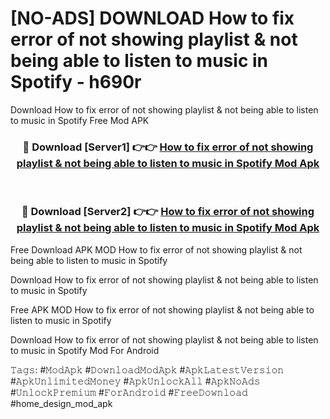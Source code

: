 # [NO-ADS] DOWNLOAD How to fix error of not showing playlist & not being able to listen to music in Spotify - h690r
Download How to fix error of not showing playlist & not being able to listen to music in Spotify Free Mod APK

<div align="center">
<h3>🔴 Download [Server1] 👉👉 <a href="https://apk-comot.site?title=How_to_fix_error_of_not_showing_playlist_&_not_being_able_to_listen_to_music_in_Spotify">How to fix error of not showing playlist & not being able to listen to music in Spotify Mod Apk</a></h3><br>

<h3>🔴 Download [Server2] 👉👉 <a href="https://apk-comot.site?title=How_to_fix_error_of_not_showing_playlist_&_not_being_able_to_listen_to_music_in_Spotify">How to fix error of not showing playlist & not being able to listen to music in Spotify Mod Apk</a></h3>
</div>


Free Download APK MOD How to fix error of not showing playlist & not being able to listen to music in Spotify

Download How to fix error of not showing playlist & not being able to listen to music in Spotify 

Free APK MOD How to fix error of not showing playlist & not being able to listen to music in Spotify 

Download How to fix error of not showing playlist & not being able to listen to music in Spotify Mod For Android

𝚃𝚊𝚐𝚜: #𝙼𝚘𝚍𝙰𝚙𝚔 #𝙳𝚘𝚠𝚗𝚕𝚘𝚊𝚍𝙼𝚘𝚍𝙰𝚙𝚔 #𝙰𝚙𝚔𝙻𝚊𝚝𝚎𝚜𝚝𝚅𝚎𝚛𝚜𝚒𝚘𝚗 #𝙰𝚙𝚔𝚄𝚗𝚕𝚒𝚖𝚒𝚝𝚎𝚍𝙼𝚘𝚗𝚎𝚢 #𝙰𝚙𝚔𝚄𝚗𝚕𝚘𝚌𝚔𝙰𝚕𝚕 #𝙰𝚙𝚔𝙽𝚘𝙰𝚍𝚜 #𝚄𝚗𝚕𝚘𝚌𝚔𝙿𝚛𝚎𝚖𝚒𝚞𝚖 #𝙵𝚘𝚛𝙰𝚗𝚍𝚛𝚘𝚒𝚍 #𝙵𝚛𝚎𝚎𝙳𝚘𝚠𝚗𝚕𝚘𝚊𝚍 #home_design_mod_apk